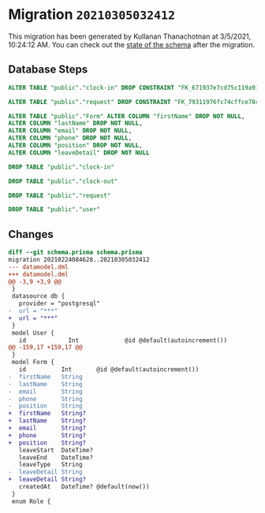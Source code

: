 # Migration `20210305032412`

This migration has been generated by Kullanan Thanachotnan at 3/5/2021, 10:24:12 AM.
You can check out the [state of the schema](./schema.prisma) after the migration.

## Database Steps

```sql
ALTER TABLE "public"."clock-in" DROP CONSTRAINT "FK_671937e7cd75c119a91b8b40aa4"

ALTER TABLE "public"."request" DROP CONSTRAINT "FK_79311976fc74cffce78cfa0d31a"

ALTER TABLE "public"."Form" ALTER COLUMN "firstName" DROP NOT NULL,
ALTER COLUMN "lastName" DROP NOT NULL,
ALTER COLUMN "email" DROP NOT NULL,
ALTER COLUMN "phone" DROP NOT NULL,
ALTER COLUMN "position" DROP NOT NULL,
ALTER COLUMN "leaveDetail" DROP NOT NULL

DROP TABLE "public"."clock-in"

DROP TABLE "public"."clock-out"

DROP TABLE "public"."request"

DROP TABLE "public"."user"
```

## Changes

```diff
diff --git schema.prisma schema.prisma
migration 20210224084628..20210305032412
--- datamodel.dml
+++ datamodel.dml
@@ -3,9 +3,9 @@
 }
 datasource db {
   provider = "postgresql"
-  url = "***"
+  url = "***"
 }
 model User {
   id            Int             @id @default(autoincrement())
@@ -159,17 +159,17 @@
 }
 model Form {
   id          Int       @id @default(autoincrement())
-  firstName   String
-  lastName    String
-  email       String
-  phone       String
-  position    String
+  firstName   String?
+  lastName    String?
+  email       String?
+  phone       String?
+  position    String?
   leaveStart  DateTime?
   leaveEnd    DateTime?
   leaveType   String
-  leaveDetail String
+  leaveDetail String?
   createdAt   DateTime? @default(now())
 }
 enum Role {
```


